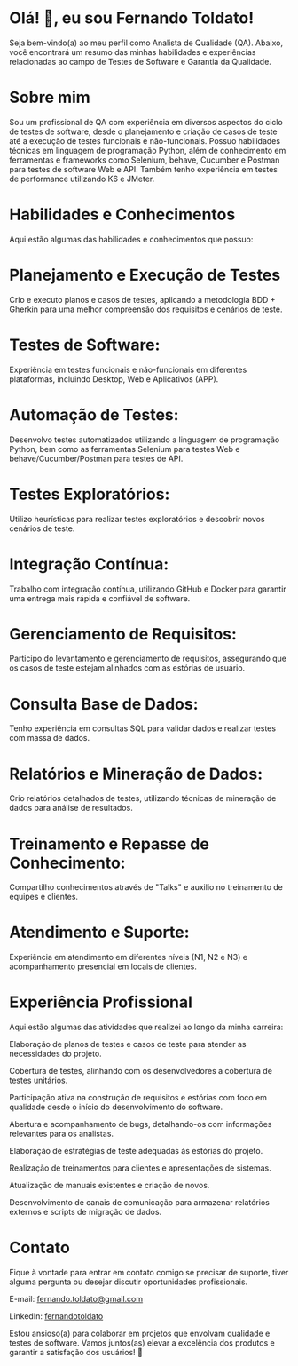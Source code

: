# Olá! 👋, eu sou Fernando Toldato!

Seja bem-vindo(a) ao meu perfil como Analista de Qualidade (QA). Abaixo, você encontrará um resumo das minhas habilidades e experiências relacionadas ao campo de Testes de Software e Garantia da Qualidade.

# Sobre mim
Sou um profissional de QA com experiência em diversos aspectos do ciclo de testes de software, desde o planejamento e criação de casos de teste até a execução de testes funcionais e não-funcionais. Possuo habilidades técnicas em linguagem de programação Python, além de conhecimento em ferramentas e frameworks como Selenium, behave, Cucumber e Postman para testes de software Web e API. Também tenho experiência em testes de performance utilizando K6 e JMeter.

# Habilidades e Conhecimentos
Aqui estão algumas das habilidades e conhecimentos que possuo:

# Planejamento e Execução de Testes 
Crio e executo planos e casos de testes, aplicando a metodologia BDD + Gherkin para uma melhor compreensão dos requisitos e cenários de teste.

# Testes de Software: 
Experiência em testes funcionais e não-funcionais em diferentes plataformas, incluindo Desktop, Web e Aplicativos (APP).

# Automação de Testes: 
Desenvolvo testes automatizados utilizando a linguagem de programação Python, bem como as ferramentas Selenium para testes Web e behave/Cucumber/Postman para testes de API.

# Testes Exploratórios: 
Utilizo heurísticas para realizar testes exploratórios e descobrir novos cenários de teste.

# Integração Contínua: 
Trabalho com integração contínua, utilizando GitHub e Docker para garantir uma entrega mais rápida e confiável de software.

# Gerenciamento de Requisitos: 
Participo do levantamento e gerenciamento de requisitos, assegurando que os casos de teste estejam alinhados com as estórias de usuário.

# Consulta Base de Dados: 
Tenho experiência em consultas SQL para validar dados e realizar testes com massa de dados.

# Relatórios e Mineração de Dados: 
Crio relatórios detalhados de testes, utilizando técnicas de mineração de dados para análise de resultados.

# Treinamento e Repasse de Conhecimento: 
Compartilho conhecimentos através de "Talks" e auxilio no treinamento de equipes e clientes.

# Atendimento e Suporte: 
Experiência em atendimento em diferentes níveis (N1, N2 e N3) e acompanhamento presencial em locais de clientes.

# Experiência Profissional
Aqui estão algumas das atividades que realizei ao longo da minha carreira:

Elaboração de planos de testes e casos de teste para atender as necessidades do projeto.

Cobertura de testes, alinhando com os desenvolvedores a cobertura de testes unitários.

Participação ativa na construção de requisitos e estórias com foco em qualidade desde o início do desenvolvimento do software.

Abertura e acompanhamento de bugs, detalhando-os com informações relevantes para os analistas.

Elaboração de estratégias de teste adequadas às estórias do projeto.

Realização de treinamentos para clientes e apresentações de sistemas.

Atualização de manuais existentes e criação de novos.

Desenvolvimento de canais de comunicação para armazenar relatórios externos e scripts de migração de dados.

# Contato

Fique à vontade para entrar em contato comigo se precisar de suporte, tiver alguma pergunta ou desejar discutir oportunidades profissionais.

E-mail: fernando.toldato@gmail.com

LinkedIn: [fernandotoldato](https://www.linkedin.com/in/fernandotoldato/)

Estou ansioso(a) para colaborar em projetos que envolvam qualidade e testes de software. Vamos juntos(as) elevar a excelência dos produtos e garantir a satisfação dos usuários! 🚀
